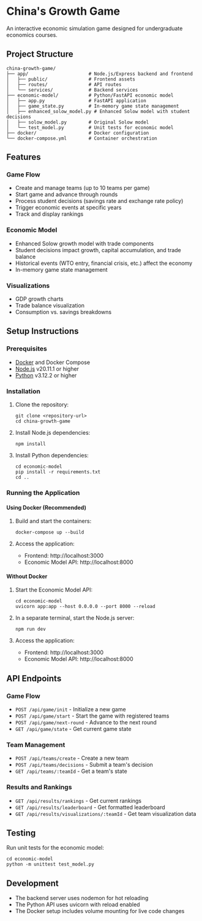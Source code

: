 # China's Growth Game

An interactive economic simulation game designed for undergraduate economics courses.

## Project Structure

```
china-growth-game/
├── app/                      # Node.js/Express backend and frontend
│   ├── public/               # Frontend assets
│   ├── routes/               # API routes
│   └── services/             # Backend services
├── economic-model/           # Python/FastAPI economic model
│   ├── app.py                # FastAPI application
│   ├── game_state.py         # In-memory game state management
│   ├── enhanced_solow_model.py # Enhanced Solow model with student decisions
│   ├── solow_model.py        # Original Solow model
│   └── test_model.py         # Unit tests for economic model
├── docker/                   # Docker configuration
└── docker-compose.yml        # Container orchestration
```

## Features

### Game Flow
- Create and manage teams (up to 10 teams per game)
- Start game and advance through rounds
- Process student decisions (savings rate and exchange rate policy)
- Trigger economic events at specific years
- Track and display rankings

### Economic Model
- Enhanced Solow growth model with trade components
- Student decisions impact growth, capital accumulation, and trade balance
- Historical events (WTO entry, financial crisis, etc.) affect the economy
- In-memory game state management

### Visualizations
- GDP growth charts
- Trade balance visualization
- Consumption vs. savings breakdowns

## Setup Instructions

### Prerequisites

- [Docker](https://www.docker.com/get-started) and Docker Compose
- [Node.js](https://nodejs.org/) v20.11.1 or higher
- [Python](https://www.python.org/) v3.12.2 or higher

### Installation

1. Clone the repository:
   ```
   git clone <repository-url>
   cd china-growth-game
   ```

2. Install Node.js dependencies:
   ```
   npm install
   ```

3. Install Python dependencies:
   ```
   cd economic-model
   pip install -r requirements.txt
   cd ..
   ```

### Running the Application

#### Using Docker (Recommended)

1. Build and start the containers:
   ```
   docker-compose up --build
   ```

2. Access the application:
   - Frontend: http://localhost:3000
   - Economic Model API: http://localhost:8000

#### Without Docker

1. Start the Economic Model API:
   ```
   cd economic-model
   uvicorn app:app --host 0.0.0.0 --port 8000 --reload
   ```

2. In a separate terminal, start the Node.js server:
   ```
   npm run dev
   ```

3. Access the application:
   - Frontend: http://localhost:3000
   - Economic Model API: http://localhost:8000

## API Endpoints

### Game Flow
- `POST /api/game/init` - Initialize a new game
- `POST /api/game/start` - Start the game with registered teams
- `POST /api/game/next-round` - Advance to the next round
- `GET /api/game/state` - Get current game state

### Team Management
- `POST /api/teams/create` - Create a new team
- `POST /api/teams/decisions` - Submit a team's decision
- `GET /api/teams/:teamId` - Get a team's state

### Results and Rankings
- `GET /api/results/rankings` - Get current rankings
- `GET /api/results/leaderboard` - Get formatted leaderboard
- `GET /api/results/visualizations/:teamId` - Get team visualization data

## Testing

Run unit tests for the economic model:
```
cd economic-model
python -m unittest test_model.py
```

## Development

- The backend server uses nodemon for hot reloading
- The Python API uses uvicorn with reload enabled
- The Docker setup includes volume mounting for live code changes 